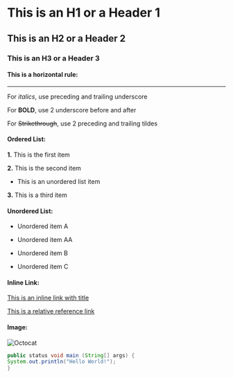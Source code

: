 # This is an H1 or a Header 1
## This is an H2 or a Header 2
### This is an H3 or a Header 3
#### This is a horizontal rule:
___
For _italics_, use preceding and trailing underscore

For __BOLD__, use 2 underscore before and after

For ~~Strikethrough~~, use 2 preceding and trailing tildes

#### Ordered List:
__1.__ This is the first item

__2.__ This is the second item

* This is an unordered list item

__3.__ This is a third item

#### Unordered List:

* Unordered item A

* Unordered item AA

* Unordered item B

* Unordered item C

#### Inline Link:

[This is an inline link with title](http://github.com "Github")

[This is a relative reference link](/README.md "Read Me")

#### Image:
![Octocat](https://github.githubassets.com/images/modules/logos_page/Octocat.png "Octocat")

```java
public status void main (String[] args) {
System.out.println("Hello World!");
}
```
